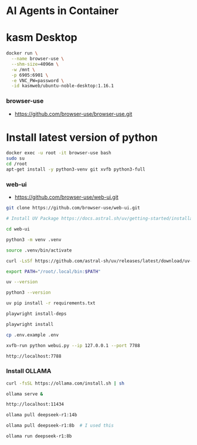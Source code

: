 # AI Agents in Container

# kasm Desktop
```bash
docker run \
  --name browser-use \
  --shm-size=4096m \
  -w /mnt \
  -p 6905:6901 \
  -e VNC_PW=password \
  -id kasmweb/ubuntu-noble-desktop:1.16.1
  ```

  ### browser-use
  - https://github.com/browser-use/browser-use.git

# Install latest version of python
```bash
docker exec -u root -it browser-use bash
sudo su
cd /root
apt-get install -y python3-venv git xvfb python3-full
```

### web-ui
- https://github.com/browser-use/web-ui.git
```bash
git clone https://github.com/browser-use/web-ui.git

# Install UV Package https://docs.astral.sh/uv/getting-started/installation/

cd web-ui

python3 -m venv .venv

source .venv/bin/activate

curl -LsSf https://github.com/astral-sh/uv/releases/latest/download/uv-installer.sh | sh

export PATH="/root/.local/bin:$PATH"

uv --version

python3 --version

uv pip install -r requirements.txt

playwright install-deps 

playwright install

cp .env.example .env

xvfb-run python webui.py --ip 127.0.0.1 --port 7788

http://localhost:7788
```

### Install OLLAMA
```bash
curl -fsSL https://ollama.com/install.sh | sh

ollama serve &

http://localhost:11434

ollama pull deepseek-r1:14b

ollama pull deepseek-r1:8b  # I used this

ollama run deepseek-r1:8b
```